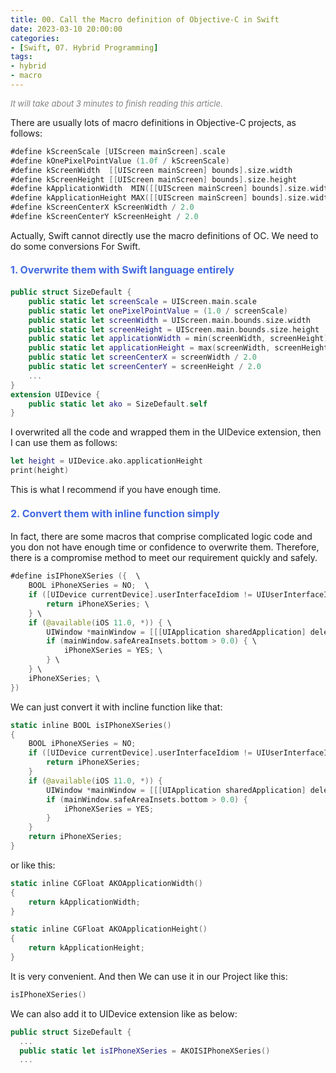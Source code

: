 ```yaml
---
title: 00. Call the Macro definition of Objective-C in Swift
date: 2023-03-10 20:00:00
categories: 
- [Swift, 07. Hybrid Programming]
tags:
- hybrid
- macro
---
```


<font color=gray size=2>*It will take about 3 minutes to finish reading this article.*</font>

There are usually lots of macro definitions in Objective-C projects, as follows:
```Swift 
#define kScreenScale [UIScreen mainScreen].scale
#define kOnePixelPointValue (1.0f / kScreenScale)
#define kScreenWidth  [[UIScreen mainScreen] bounds].size.width
#define kScreenHeight [[UIScreen mainScreen] bounds].size.height
#define kApplicationWidth  MIN([[UIScreen mainScreen] bounds].size.width, [[UIScreen mainScreen] bounds].size.height)
#define kApplicationHeight MAX([[UIScreen mainScreen] bounds].size.width, [[UIScreen mainScreen] bounds].size.height)
#define kScreenCenterX kScreenWidth / 2.0
#define kScreenCenterY kScreenHeight / 2.0
```
Actually, Swift cannot directly use the macro definitions of OC. We need to do some conversions For Swift.

#### <font size=3 color=#4169E1> 1. Overwrite them with Swift language entirely</font>

```Swift 
public struct SizeDefault {
    public static let screenScale = UIScreen.main.scale
    public static let onePixelPointValue = (1.0 / screenScale)
    public static let screenWidth = UIScreen.main.bounds.size.width
    public static let screenHeight = UIScreen.main.bounds.size.height
    public static let applicationWidth = min(screenWidth, screenHeight)
    public static let applicationHeight = max(screenWidth, screenHeight)
    public static let screenCenterX = screenWidth / 2.0
    public static let screenCenterY = screenHeight / 2.0
    ...
}
extension UIDevice {
    public static let ako = SizeDefault.self
}
```
I overwrited all the code and wrapped them in the UIDevice extension, then I can use them as follows:
```Swift 
let height = UIDevice.ako.applicationHeight
print(height)
```
This is what I recommend if you have enough time. 

#### <font size=3 color=#4169E1> 2. Convert them with inline function simply</font>
In fact, there are some macros that comprise complicated logic code and you don not have enough time or confidence to overwrite them. Therefore, there is a compromise method to meet our requirement quickly and safely.

```Swift
#define isIPhoneXSeries ({  \
    BOOL iPhoneXSeries = NO;  \
    if ([UIDevice currentDevice].userInterfaceIdiom != UIUserInterfaceIdiomPhone) { \
        return iPhoneXSeries; \
    } \
    if (@available(iOS 11.0, *)) { \
        UIWindow *mainWindow = [[[UIApplication sharedApplication] delegate] window]; \
        if (mainWindow.safeAreaInsets.bottom > 0.0) { \
            iPhoneXSeries = YES; \
        } \
    } \
    iPhoneXSeries; \
})
```
We can just convert it with incline function like that:

```Swift
static inline BOOL isIPhoneXSeries()
{
    BOOL iPhoneXSeries = NO;
    if ([UIDevice currentDevice].userInterfaceIdiom != UIUserInterfaceIdiomPhone) {
        return iPhoneXSeries;
    }
    if (@available(iOS 11.0, *)) {
        UIWindow *mainWindow = [[[UIApplication sharedApplication] delegate] window];
        if (mainWindow.safeAreaInsets.bottom > 0.0) {
            iPhoneXSeries = YES;
        }
    }
    return iPhoneXSeries;
}
```
or like this:
```Swift
static inline CGFloat AKOApplicationWidth()
{
    return kApplicationWidth;
}

static inline CGFloat AKOApplicationHeight()
{
    return kApplicationHeight;
}
```
It is very convenient. And then We can use it in our Project like this:
```Swift
isIPhoneXSeries()
```
We can also add it to UIDevice extension like as below:

```Swift
public struct SizeDefault {
  ...
  public static let isIPhoneXSeries = AKOISIPhoneXSeries()
  ...

```




